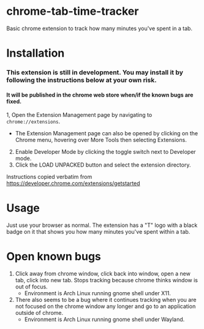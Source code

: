 # chrome-tab-time-tracker
Basic chrome extension to track how many minutes you've spent in a tab.

# Installation

### This extension is still in development. You may install it by following the instructions below at your own risk.
#### It will be published in the chrome web store when/if the known bugs are fixed.

1, Open the Extension Management page by navigating to `chrome://extensions`.
- The Extension Management page can also be opened by clicking on the Chrome menu, hovering over More Tools then
selecting Extensions.
2. Enable Developer Mode by clicking the toggle switch next to Developer mode.
3. Click the LOAD UNPACKED button and select the extension directory.

Instructions copied verbatim from https://developer.chrome.com/extensions/getstarted

# Usage
Just use your browser as normal. The extension has a "T" logo with a black badge on it that shows you how many minutes you've spent within a tab.

# Open known bugs
1. Click away from chrome window, click back into window, open a new tab, click into new tab. Stops tracking because chrome thinks window is out of focus.
    - Environment is Arch Linux running gnome shell under X11.
2. There also seems to be a bug where it continues tracking when you are not focused on the chrome window any longer and go to an application outside of chrome.
    - Environment is Arch Linux running gnome shell under Wayland.
